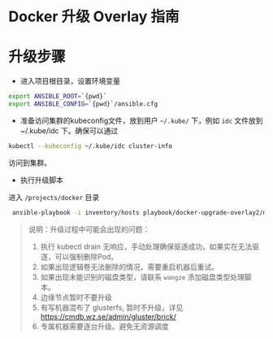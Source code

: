 # Docker 升级 Overlay 指南

# 升级步骤

- 进入项目根目录，设置环境变量

```bash
export ANSIBLE_ROOT=`{pwd}`
export ANSIBLE_CONFIG=`{pwd}`/ansible.cfg
```

- 准备访问集群的kubeconfig文件，放到用户 `~/.kube/` 下，例如 `idc` 文件放到 ~/.kube/idc 下。确保可以通过
 
 ``` bash
 kubectl --kubeconfig ~/.kube/idc cluster-info
 ```
 访问到集群。

- 执行升级脚本

进入 `/projects/docker` 目录

```bash
 ansible-playbook -i inventory/hosts playbook/docker-upgrade-overlay2/main.yml -e 'group=XXX'
```

> 说明：升级过程中可能会出现的问题：
> 1. 执行 kubectl drain 无响应，手动处理确保驱逐成功，如果实在无法驱逐，可以强制删除Pod。
> 2. 如果出现逻辑卷无法删除的情况，需要重启机器后重试。
> 3. 如果出现未能识别的磁盘类型，请联系 `wangze` 添加磁盘类型处理脚本。
> 4. 边缘节点暂时不要升级
> 5. 有写机器混布了 glusterfs, 暂时不升级，详见 https://cmdb.wz.se/admin/gluster/brick/
> 6. 专属机器需要逐台升级。避免无资源调度